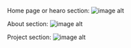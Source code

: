 
Home page or hearo section:
![image alt]()

About section:
![image alt]()

Project section:
![image alt]()
